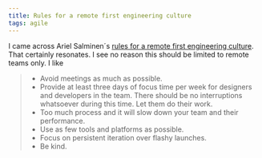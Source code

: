 ```yaml
---
title: Rules for a remote first engineering culture
tags: agile
---
```

I came across Ariel Salminen´s [rules for a remote first engineering culture](https://arie.ls/2023/leading-successful-product-teams/). That certainly resonates. I see no reason this should be limited to remote teams only. I like

> - Avoid meetings as much as possible.
> - Provide at least three days of focus time per week for designers and developers in the team. There should be no interruptions whatsoever during this time. Let them do their work.
> - Too much process and it will slow down your team and their performance.
> - Use as few tools and platforms as possible.
> - Focus on persistent iteration over flashy launches.
> - Be kind.